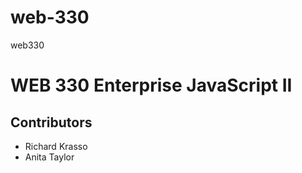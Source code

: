 # web-330
web330
<h1>WEB 330 Enterprise JavaScript II</h1>
<h2>Contributors</h2>
<ul> 
  <li>Richard Krasso</li>
  <li>Anita Taylor</li>
</ul>
